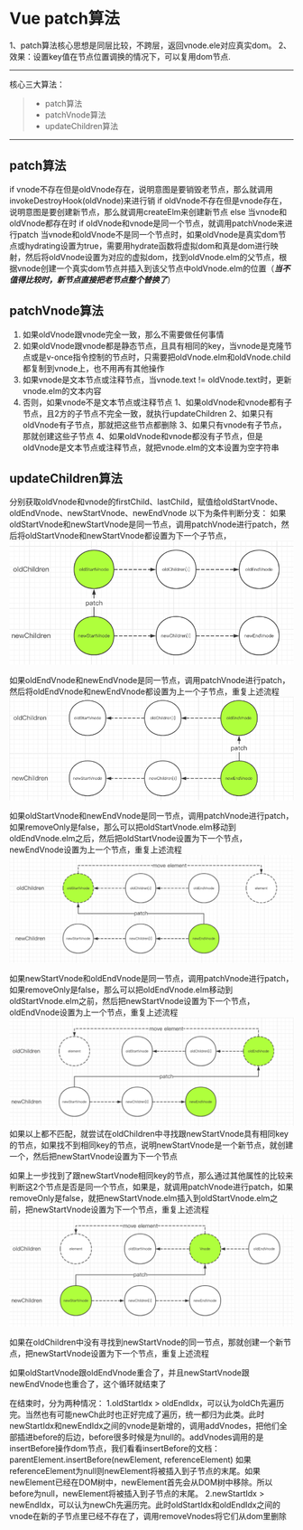# Vue patch算法
1、patch算法核心思想是同层比较，不跨层，返回vnode.ele对应真实dom。
2、效果：设置key值在节点位置调换的情况下，可以复用dom节点.

------
核心三大算法：
> * patch算法
> * patchVnode算法
> * updateChildren算法

------

## patch算法

if vnode不存在但是oldVnode存在，说明意图是要销毁老节点，那么就调用invokeDestroyHook(oldVnode)来进行销
if oldVnode不存在但是vnode存在，说明意图是要创建新节点，那么就调用createElm来创建新节点
else 当vnode和oldVnode都存在时
if oldVnode和vnode是同一个节点，就调用patchVnode来进行patch
当vnode和oldVnode不是同一个节点时，如果oldVnode是真实dom节点或hydrating设置为true，需要用hydrate函数将虚拟dom和真是dom进行映射，然后将oldVnode设置为对应的虚拟dom，找到oldVnode.elm的父节点，根据vnode创建一个真实dom节点并插入到该父节点中oldVnode.elm的位置（***当不值得比较时，新节点直接把老节点整个替换了***）

## patchVnode算法

 1. 如果oldVnode跟vnode完全一致，那么不需要做任何事情
 2. 如果oldVnode跟vnode都是静态节点，且具有相同的key，当vnode是克隆节点或是v-once指令控制的节点时，只需要把oldVnode.elm和oldVnode.child都复制到vnode上，也不用再有其他操作
 3. 如果vnode是文本节点或注释节点，当vnode.text != oldVnode.text时，更新vnode.elm的文本内容
 4. 否则，如果vnode不是文本节点或注释节点
    1、如果oldVnode和vnode都有子节点，且2方的子节点不完全一致，就执行updateChildren
    2、如果只有oldVnode有子节点，那就把这些节点都删除
    3、如果只有vnode有子节点，那就创建这些子节点
    4、如果oldVnode和vnode都没有子节点，但是oldVnode是文本节点或注释节点，就把vnode.elm的文本设置为空字符串

## updateChildren算法
分别获取oldVnode和vnode的firstChild、lastChild，赋值给oldStartVnode、oldEndVnode、newStartVnode、newEndVnode 以下为条件判断分支：
如果oldStartVnode和newStartVnode是同一节点，调用patchVnode进行patch，然后将oldStartVnode和newStartVnode都设置为下一个子节点，
![vue_ updateChildren](p1.png)

如果oldEndVnode和newEndVnode是同一节点，调用patchVnode进行patch，然后将oldEndVnode和newEndVnode都设置为上一个子节点，重复上述流程
![vue_ updateChildren](p2.png)

如果oldStartVnode和newEndVnode是同一节点，调用patchVnode进行patch，如果removeOnly是false，那么可以把oldStartVnode.elm移动到oldEndVnode.elm之后，然后把oldStartVnode设置为下一个节点，newEndVnode设置为上一个节点，重复上述流程
![vue_ updateChildren](p3.png)

如果newStartVnode和oldEndVnode是同一节点，调用patchVnode进行patch，如果removeOnly是false，那么可以把oldEndVnode.elm移动到oldStartVnode.elm之前，然后把newStartVnode设置为下一个节点，oldEndVnode设置为上一个节点，重复上述流程
![vue_ updateChildren](p4.png)
如果以上都不匹配，就尝试在oldChildren中寻找跟newStartVnode具有相同key的节点，如果找不到相同key的节点，说明newStartVnode是一个新节点，就创建一个，然后把newStartVnode设置为下一个节点

如果上一步找到了跟newStartVnode相同key的节点，那么通过其他属性的比较来判断这2个节点是否是同一个节点，如果是，就调用patchVnode进行patch，如果removeOnly是false，就把newStartVnode.elm插入到oldStartVnode.elm之前，把newStartVnode设置为下一个节点，重复上述流程
![vue_ updateChildren](p5.png)

如果在oldChildren中没有寻找到newStartVnode的同一节点，那就创建一个新节点，把newStartVnode设置为下一个节点，重复上述流程

如果oldStartVnode跟oldEndVnode重合了，并且newStartVnode跟newEndVnode也重合了，这个循环就结束了

在结束时，分为两种情况：
1.oldStartIdx > oldEndIdx，可以认为oldCh先遍历完。当然也有可能newCh此时也正好完成了遍历，统一都归为此类。此时newStartIdx和newEndIdx之间的vnode是新增的，调用addVnodes，把他们全部插进before的后边，before很多时候是为null的。addVnodes调用的是insertBefore操作dom节点，我们看看insertBefore的文档：parentElement.insertBefore(newElement, referenceElement)
如果referenceElement为null则newElement将被插入到子节点的末尾。如果newElement已经在DOM树中，newElement首先会从DOM树中移除。所以before为null，newElement将被插入到子节点的末尾。
2.newStartIdx > newEndIdx，可以认为newCh先遍历完。此时oldStartIdx和oldEndIdx之间的vnode在新的子节点里已经不存在了，调用removeVnodes将它们从dom里删除





